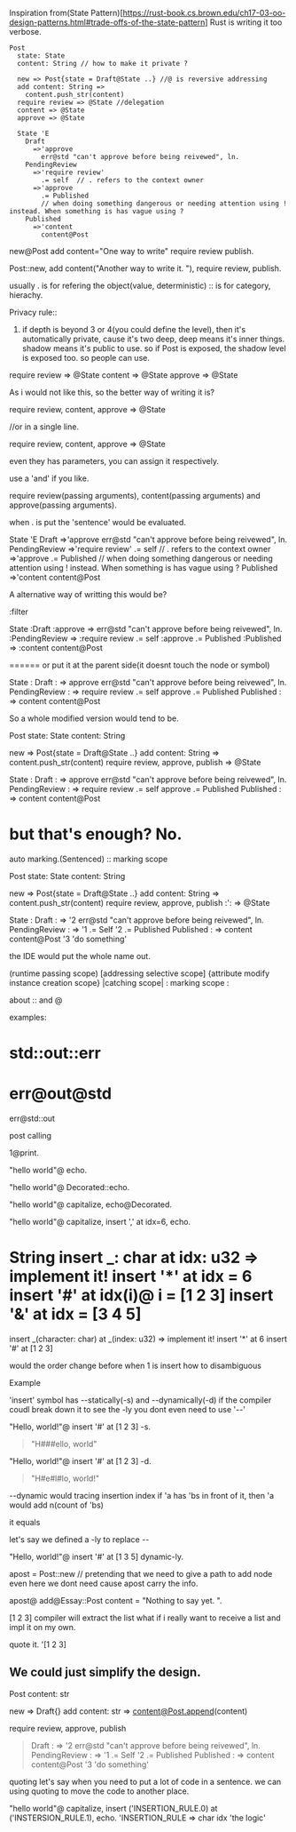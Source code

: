 Inspiration from(State Pattern)[https://rust-book.cs.brown.edu/ch17-03-oo-design-patterns.html#trade-offs-of-the-state-pattern]
Rust is writing it too verbose.
```
Post
  state: State
  content: String // how to make it private ?

  new => Post{state = Draft@State ..} //@ is reversive addressing
  add content: String => 
    content.push_str(content)
  require review => @State //delegation
  content => @State
  approve => @State

  State 'E
    Draft
      =>'approve
        err@std "can't approve before being reivewed", ln.
    PendingReview
      =>'require review'
        .= self  // . refers to the context owner
      =>'approve
        .= Published 
        // when doing something dangerous or needing attention using ! instead. When something is has vague using ?
    Published
      =>'content
        content@Post
```
new@Post
  add content="One way to write"
  require review
  publish.

Post::new, add content("Another way to write it. "), require review, publish.

usually . is for refering the object(value, deterministic) :: is for category, hierachy.



Privacy rule::
1. if depth is beyond 3 or 4(you could define the level), then it's automatically private, cause it's two deep, deep means it's inner things.
shadow means it's public to use.
so if Post is exposed, the shadow level is exposed too. so people can use. 

require review => @State
content => @State
approve => @State

As i would not like this, so the better way of writing it is? 

require review,
content,
approve => @State

//or in a single line.

require review, content, approve => @State

even they has parameters, you can assign it respectively. 

use a 'and' if you like.

require review(passing arguments), content(passing arguments) and approve(passing arguments).

when . is put the 'sentence' would be evaluated.

State 'E
  Draft
    =>'approve
      err@std "can't approve before being reivewed", ln.
  PendingReview
    =>'require review'
      .= self  // . refers to the context owner
    =>'approve
      .= Published 
      // when doing something dangerous or needing attention using ! instead. When something is has vague using ?
  Published
    =>'content
      content@Post

A alternative way of writting this would be?

:filter

State
  :Draft
    :approve =>
      err@std "can't approve before being reivewed", ln.
  :PendingReview =>
    :require review
      .= self 
    :approve
      .= Published 
  :Published =>
    :content
      content@Post

======
or put it at the parent side(it doesnt touch the node or symbol)

State :
  Draft : =>
    approve
      err@std "can't approve before being reivewed", ln.
  PendingReview : =>
    require review
      .= self 
    approve
      .= Published 
  Published : =>
    content
      content@Post


So a whole modified version would tend to be.

Post
  state: State
  content: String

  new => Post{state = Draft@State ..}
  add content: String => content.push_str(content)
  require review, approve, publish => @State
  
  State :
    Draft : =>
      approve
        err@std "can't approve before being reivewed", ln.
    PendingReview : =>
      require review
        .= self 
      approve
        .= Published 
    Published : =>
      content
        content@Post

but that's enough? No.
=====
auto marking.(Sentenced) :: marking scope

Post
  state: State
  content: String

  new => Post{state = Draft@State ..}
  add content: String => content.push_str(content)
  require review, approve, publish :': => @State
  
  State :
    Draft : =>
      '2
        err@std "can't approve before being reivewed", ln.
    PendingReview : =>
      '1
        .= Self 
      '2
        .= Published 
    Published : =>
      content
        content@Post
      '3 'do something'

the IDE would put the whole name out.

(runtime passing scope)
[addressing selective scope]
{attribute modify instance creation scope}
<compile time instruction scope>
|catching scope|
: marking scope :

about :: and @

examples:

std::out::err
=
err@out@std
=
err@std::out

post calling

1@print.

"hello world"@ echo.

"hello world"@ Decorated::echo.

"hello world"@ capitalize, echo@Decorated.

"hello world"@ capitalize, insert ',' at idx=6, echo.

String
  insert _: char at idx: u32 => implement it!
  insert '*' at idx = 6
  insert '#' at idx(i)@ i = [1 2 3]
  insert '&' at idx = [3 4 5]
=========
  insert _(character: char) at _(index: u32) =>  implement it!
  insert '*' at 6
  insert '#' at [1 2 3]

would the order change before when 1 is insert how to disambiguous

Example

'insert' symbol has --statically(-s) and --dynamically(-d) if the compiler coudl break down it to see the -ly you dont even need to use '--'

"Hello, world!"@ insert '#' at [1 2 3] -s.
>"H###ello, world"

"Hello, world!"@ insert '#' at [1 2 3] -d.
>"H#e#l#lo, world!"

--dynamic would tracing insertion index if 'a has 'bs in front of it, then 'a would add n(count of 'bs)

it equals

let's say we defined a -ly to replace --

"Hello, world!"@ insert '#' at [1 3 5] dynamic-ly.

apost = Post::new
// pretending that we need to give a path to add node even here we dont need cause apost carry the info.

apost@ add@Essay::Post content = "Nothing to say yet. ".

[1 2 3] compiler will extract the list
what if i really want to receive a list and impl it on my own.

quote it.
'[1 2 3]

## We could just simplify the design.

Post
  content: str

  new => Draft{}
  add content: str => content@Post.append(content)

  require review, approve, publish
  
  >Draft : =>
      '2
        err@std "can't approve before being reivewed", ln.
  >PendingReview : =>
      '1
        .= Self
      '2
        .= Published 
  >Published : =>
      content
        content@Post
      '3 'do something'

quoting
let's say when you need to put a lot of code in a sentence. we can using quoting to move the code to another place.

"hello world"@ capitalize, insert ('INSERTION_RULE.0) at ('INSTERSION_RULE.1), echo.
  'INSERTION_RULE => char idx
    'the logic'